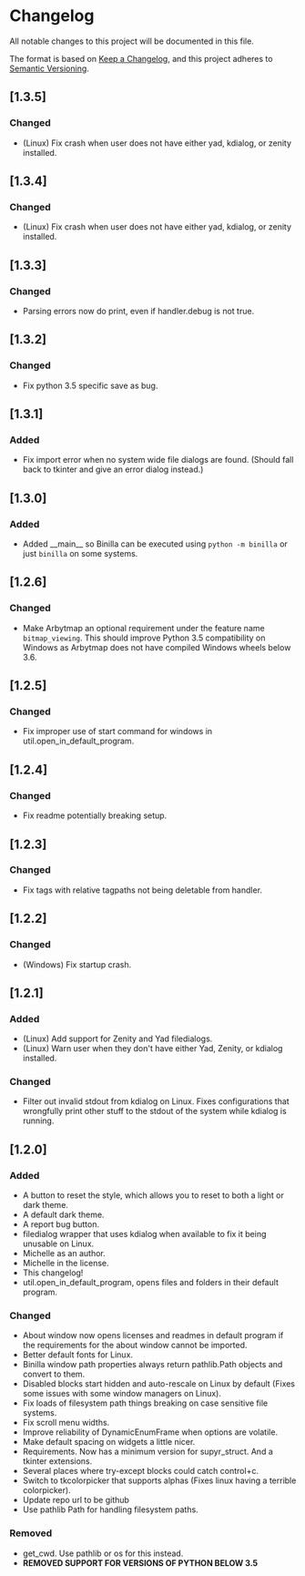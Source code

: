 # Changelog
All notable changes to this project will be documented in this file.

The format is based on [Keep a Changelog](https://keepachangelog.com/en/1.0.0/),
and this project adheres to [Semantic Versioning](https://semver.org/spec/v2.0.0.html).

## [1.3.5]
### Changed
 - (Linux) Fix crash when user does not have either yad, kdialog, or zenity installed.

## [1.3.4]
### Changed
 - (Linux) Fix crash when user does not have either yad, kdialog, or zenity installed.

## [1.3.3]
### Changed
 - Parsing errors now do print, even if handler.debug is not true.

## [1.3.2]
### Changed
 - Fix python 3.5 specific save as bug.

## [1.3.1]
### Added
 - Fix import error when no system wide file dialogs are found. (Should fall back to tkinter and give an error dialog instead.)

## [1.3.0]
### Added
 - Added \_\_main\_\_ so Binilla can be executed using `python -m binilla` or just `binilla` on some systems.

## [1.2.6]
### Changed
 - Make Arbytmap an optional requirement under the feature name `bitmap_viewing`. This should improve Python 3.5 compatibility on Windows as Arbytmap does not have compiled Windows wheels below 3.6.

## [1.2.5]
### Changed
 - Fix improper use of start command for windows in util.open_in_default_program.

## [1.2.4]
### Changed
 - Fix readme potentially breaking setup.

## [1.2.3]
### Changed
 - Fix tags with relative tagpaths not being deletable from handler.

## [1.2.2]
### Changed
 - (Windows) Fix startup crash.

## [1.2.1]
### Added
 - (Linux) Add support for Zenity and Yad filedialogs.
 - (Linux) Warn user when they don't have either Yad, Zenity, or kdialog installed.

### Changed
 - Filter out invalid stdout from kdialog on Linux. Fixes configurations that wrongfully print other stuff to the stdout of the system while kdialog is running.

## [1.2.0]
### Added
 - A button to reset the style, which allows you to reset to both a light or dark theme.
 - A default dark theme.
 - A report bug button.
 - filedialog wrapper that uses kdialog when available to fix it being unusable on Linux.
 - Michelle as an author.
 - Michelle in the license.
 - This changelog!
 - util.open_in_default_program, opens files and folders in their default program.

### Changed
 - About window now opens licenses and readmes in default program if the requirements for the about window cannot be imported.
 - Better default fonts for Linux.
 - Binilla window path properties always return pathlib.Path objects and convert to them.
 - Disabled blocks start hidden and auto-rescale on Linux by default (Fixes some issues with some window managers on Linux).
 - Fix loads of filesystem path things breaking on case sensitive file systems.
 - Fix scroll menu widths.
 - Improve reliability of DynamicEnumFrame when options are volatile.
 - Make default spacing on widgets a little nicer.
 - Requirements. Now has a minimum version for supyr_struct. And a tkinter extensions.
 - Several places where try-except blocks could catch control+c.
 - Switch to tkcolorpicker that supports alphas (Fixes linux having a terrible colorpicker).
 - Update repo url to be github
 - Use pathlib Path for handling filesystem paths.

### Removed
 - get_cwd. Use pathlib or os for this instead.
 - **REMOVED SUPPORT FOR VERSIONS OF PYTHON BELOW 3.5**
